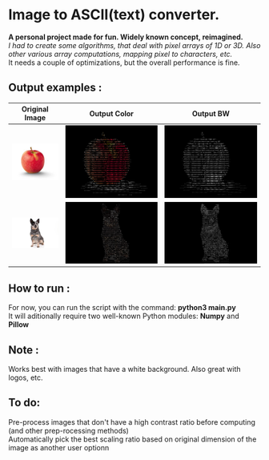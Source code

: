 # Image to ASCII(text) converter.  
__A personal project made for fun. Widely known concept, reimagined.__  
_I had to create some algorithms, that deal with pixel arrays of 1D or 3D. Also other various array computations, mapping pixel to characters, etc._   
It needs a couple of optimizations, but the overall performance is fine.  

## Output examples :  

| Original Image | Output Color | Output BW |
| ----------- | ----------- | ----------- |
|![Orig apple](examples/apple.jpg?raw=true "Title") | ![Color apple](examples/result_apple_color.png?raw=true "Title") | ![BW apple](examples/result_apple_gray.png?raw=true "Title") |
|![Orig dog](examples/dogs.jpg?raw=true "Title") | ![Color dog](examples/result_dogs_color.png?raw=true "Title") | ![BW apple](examples/result_dogs_gray.png?raw=true "Title") |


## How to run :
For now, you can run the script with the command: __python3 main.py__  
It will aditionally require two well-known Python modules: __Numpy__ and __Pillow__  

## Note :  
Works best with images that have a white background. Also great with logos, etc.

## To do:
Pre-process images that don't have a high contrast ratio before computing (and other prep-rocessing methods)  
Automatically pick the best scaling ratio based on original dimension of the image as another user optionn

